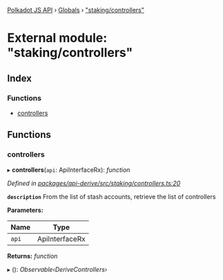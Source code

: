 [Polkadot JS API](../README.md) › [Globals](../globals.md) › ["staking/controllers"](_staking_controllers_.md)

# External module: "staking/controllers"

## Index

### Functions

* [controllers](_staking_controllers_.md#controllers)

## Functions

###  controllers

▸ **controllers**(`api`: ApiInterfaceRx): *function*

*Defined in [packages/api-derive/src/staking/controllers.ts:20](https://github.com/polkadot-js/api/blob/b8cdfd226a/packages/api-derive/src/staking/controllers.ts#L20)*

**`description`** From the list of stash accounts, retrieve the list of controllers

**Parameters:**

Name | Type |
------ | ------ |
`api` | ApiInterfaceRx |

**Returns:** *function*

▸ (): *Observable‹DeriveControllers›*
